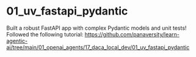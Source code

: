 # 01_uv_fastapi_pydantic

Built a robust FastAPI app with complex Pydantic models and unit tests!
<br>
Followed the following tutorial:
https://github.com/panaversity/learn-agentic-ai/tree/main/01_openai_agents/17_daca_local_dev/01_uv_fastapi_pydantic
